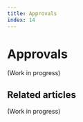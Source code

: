 ```yaml
---
title: Approvals
index: 14
---
```


# Approvals

(Work in progress)

## Related articles

(Work in progress)
